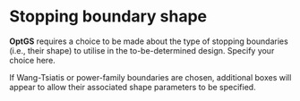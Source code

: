 Stopping boundary shape
=======================

**OptGS** requires a choice to be made about the type of stopping
boundaries (i.e., their shape) to utilise in the to-be-determined
design. Specify your choice here.

If Wang-Tsiatis or power-family boundaries are chosen, additional boxes
will appear to allow their associated shape parameters to be specified.
